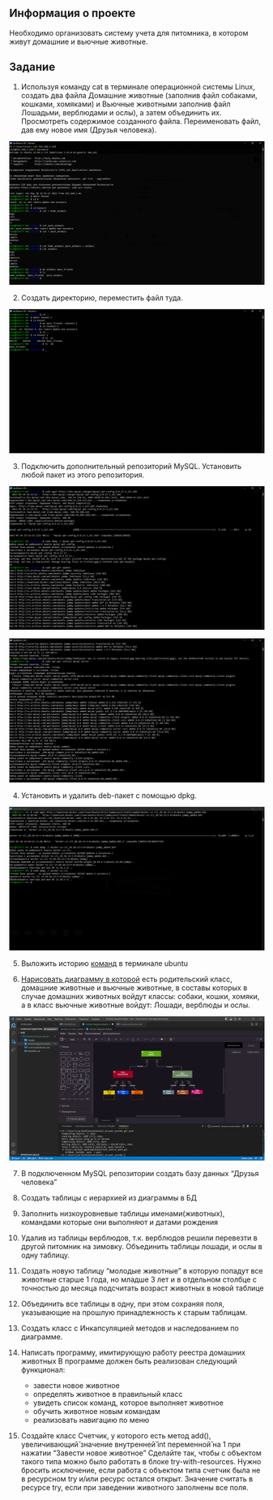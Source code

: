 ## Информация о проекте
Необходимо организовать систему учета для питомника, в котором живут
домашние и вьючные животные.

## Задание
1. Используя команду cat в терминале операционной системы Linux, создать
два файла Домашние животные (заполнив файл собаками, кошками,
хомяками) и Вьючные животными заполнив файл Лошадьми, верблюдами и
ослы), а затем объединить их. Просмотреть содержимое созданного файла.
Переименовать файл, дав ему новое имя (Друзья человека).

![Task_1](/Kennel_account_system/Images/1.png)

2. Создать директорию, переместить файл туда.

![Task_2](/Kennel_account_system/Images/2.png)

3. Подключить дополнительный репозиторий MySQL. Установить любой пакет
из этого репозитория.

![Task_3_1](/Kennel_account_system/Images/3-1.png)

![Task_3_2](/Kennel_account_system/Images/3-2.png)


4. Установить и удалить deb-пакет с помощью dpkg.

![Task_4](/Kennel_account_system/Images/4.png)


5. Выложить историю [команд](https://github.com/kremlik144/final_control_work/blob/main/Kennel_account_system/CommandsUbuntu.md) в терминале ubuntu

6. [Нарисовать диаграмму в которой](https://github.com/kremlik144/final_control_work/blob/main/Kennel_account_system/Animal_diagram.drawio) есть родительский класс, домашние
животные и вьючные животные, в составы которых в случае домашних
животных войдут классы: собаки, кошки, хомяки, а в класс вьючные животные
войдут: Лошади, верблюды и ослы.

![Task_6](/Kennel_account_system/Images/6.png)

7. В подключенном MySQL репозитории создать базу данных “Друзья
человека”

8. Создать таблицы с иерархией из диаграммы в БД

9. Заполнить низкоуровневые таблицы именами(животных), командами
которые они выполняют и датами рождения


10. Удалив из таблицы верблюдов, т.к. верблюдов решили перевезти в другой
питомник на зимовку. Объединить таблицы лошади, и ослы в одну таблицу.

11. Создать новую таблицу “молодые животные” в которую попадут все
животные старше 1 года, но младше 3 лет и в отдельном столбце с точностью
до месяца подсчитать возраст животных в новой таблице

12. Объединить все таблицы в одну, при этом сохраняя поля, указывающие на
прошлую принадлежность к старым таблицам.

13. Создать класс с Инкапсуляцией методов и наследованием по диаграмме.
14. Написать программу, имитирующую работу реестра домашних животных
В программе должен быть реализован следующий функционал:    
	- завести новое животное    
	- определять животное в правильный класс    
	- увидеть список команд, которое выполняет животное    
	- обучить животное новым командам    
	- реализовать навигацию по меню    
15. Создайте класс Счетчик, у которого есть метод add(), увеличивающий̆
значение внутренней̆ int переменной̆ на 1 при нажатии “Завести новое
животное” Сделайте так, чтобы с объектом такого типа можно было работать в
блоке try-with-resources. Нужно бросить исключение, если работа с объектом
типа счетчик была не в ресурсном try и/или ресурс остался открыт. Значение
считать в ресурсе try, если при заведении животного заполнены все поля.